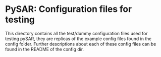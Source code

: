 # PySAR: Configuration files for testing

This directory contains all the test/dummy configuration files used for testing pySAR, they are replicas of the example config files found in the config folder. Further descriptions about each of these config files can be found in the README of the config dir.
